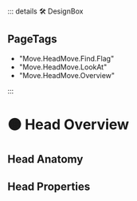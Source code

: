 ::: details 🛠 DesignBox
<h2>PageTags</h2>

- "Move.HeadMove.Find.Flag"
- "Move.HeadMove.LookAt"
- "Move.HeadMove.Overview"


:::

# 🟠 <move>Head Overview</move>

## Head Anatomy

## Head Properties